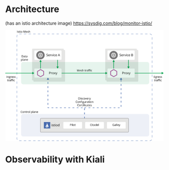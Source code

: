 # Architecture

(has an istio architecture image) https://sysdig.com/blog/monitor-istio/

![Istio Architecture](assets/images/istio-arch.svg)

# Observability with Kiali